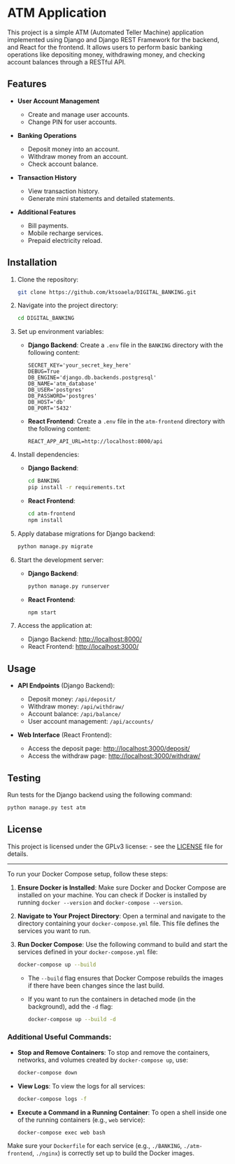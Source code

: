 # ATM Application

This project is a simple ATM (Automated Teller Machine) application implemented using Django and Django REST Framework for the backend, and React for the frontend. It allows users to perform basic banking operations like depositing money, withdrawing money, and checking account balances through a RESTful API.

## Features

- **User Account Management**

  - Create and manage user accounts.
  - Change PIN for user accounts.

- **Banking Operations**

  - Deposit money into an account.
  - Withdraw money from an account.
  - Check account balance.

- **Transaction History**

  - View transaction history.
  - Generate mini statements and detailed statements.

- **Additional Features**
  - Bill payments.
  - Mobile recharge services.
  - Prepaid electricity reload.

## Installation

1. Clone the repository:

   ```bash
   git clone https://github.com/ktsoaela/DIGITAL_BANKING.git
   ```

2. Navigate into the project directory:

   ```bash
   cd DIGITAL_BANKING
   ```

3. Set up environment variables:

   - **Django Backend**: Create a `.env` file in the `BANKING` directory with the following content:

     ```
     SECRET_KEY='your_secret_key_here'
     DEBUG=True
     DB_ENGINE='django.db.backends.postgresql'
     DB_NAME='atm_database'
     DB_USER='postgres'
     DB_PASSWORD='postgres'
     DB_HOST='db'
     DB_PORT='5432'
     ```

   - **React Frontend**: Create a `.env` file in the `atm-frontend` directory with the following content:
     ```
     REACT_APP_API_URL=http://localhost:8000/api
     ```

4. Install dependencies:

   - **Django Backend**:

     ```bash
     cd BANKING
     pip install -r requirements.txt
     ```

   - **React Frontend**:
     ```bash
     cd atm-frontend
     npm install
     ```

5. Apply database migrations for Django backend:

   ```bash
   python manage.py migrate
   ```

6. Start the development server:

   - **Django Backend**:

     ```bash
     python manage.py runserver
     ```

   - **React Frontend**:
     ```bash
     npm start
     ```

7. Access the application at:
   - Django Backend: [http://localhost:8000/](http://localhost:8000/)
   - React Frontend: [http://localhost:3000/](http://localhost:3000/)

## Usage

- **API Endpoints** (Django Backend):

  - Deposit money: `/api/deposit/`
  - Withdraw money: `/api/withdraw/`
  - Account balance: `/api/balance/`
  - User account management: `/api/accounts/`

- **Web Interface** (React Frontend):
  - Access the deposit page: [http://localhost:3000/deposit/](http://localhost:3000/deposit/)
  - Access the withdraw page: [http://localhost:3000/withdraw/](http://localhost:3000/withdraw/)

## Testing

Run tests for the Django backend using the following command:

```bash
python manage.py test atm
```

<!-- ## Contributing

Contributions are welcome! If you'd like to contribute to this project, please follow these steps:

1. Fork the repository.
2. Create a new branch (`git checkout -b feature-branch`).
3. Make your changes.
4. Commit your changes (`git commit -am 'Add new feature'`).
5. Push to the branch (`git push origin feature-branch`).
6. Create a new Pull Request. -->

## License

This project is licensed under the GPLv3 license: - see the [LICENSE](LICENSE) file for details.

---

To run your Docker Compose setup, follow these steps:

1. **Ensure Docker is Installed**: Make sure Docker and Docker Compose are installed on your machine. You can check if Docker is installed by running `docker --version` and `docker-compose --version`.

2. **Navigate to Your Project Directory**: Open a terminal and navigate to the directory containing your `docker-compose.yml` file. This file defines the services you want to run.

3. **Run Docker Compose**: Use the following command to build and start the services defined in your `docker-compose.yml` file:

   ```sh
   docker-compose up --build
   ```

   - The `--build` flag ensures that Docker Compose rebuilds the images if there have been changes since the last build.
   - If you want to run the containers in detached mode (in the background), add the `-d` flag:

     ```sh
     docker-compose up --build -d
     ```

### Additional Useful Commands:

- **Stop and Remove Containers**: To stop and remove the containers, networks, and volumes created by `docker-compose up`, use:

  ```sh
  docker-compose down
  ```

- **View Logs**: To view the logs for all services:

  ```sh
  docker-compose logs -f
  ```

- **Execute a Command in a Running Container**: To open a shell inside one of the running containers (e.g., `web` service):

  ```sh
  docker-compose exec web bash
  ```

Make sure your `Dockerfile` for each service (e.g., `./BANKING`, `./atm-frontend`, `./nginx`) is correctly set up to build the Docker images.
